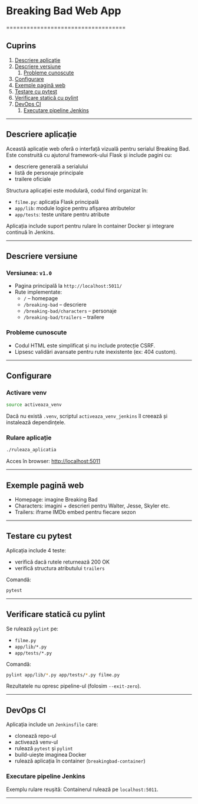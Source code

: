 # Breaking Bad Web App
===================================

## Cuprins
1. [Descriere aplicație](#descriere-aplicație)
2. [Descriere versiune](#descriere-versiune)
   1. [Probleme cunoscute](#probleme-cunoscute)
3. [Configurare](#configurare)
4. [Exemple pagină web](#exemple-pagină-web)
5. [Testare cu pytest](#testare-cu-pytest)
6. [Verificare statică cu pylint](#verificare-statică-cu-pylint)
7. [DevOps CI](#devops-ci)
   1. [Executare pipeline Jenkins](#executare-pipeline-jenkins)


---

## Descriere aplicație

Această aplicație web oferă o interfață vizuală pentru serialul Breaking Bad. Este construită cu ajutorul framework-ului Flask și include pagini cu:

- descriere generală a serialului
- listă de personaje principale
- trailere oficiale

Structura aplicației este modulară, codul fiind organizat în:
- `filme.py`: aplicația Flask principală
- `app/lib`: module logice pentru afișarea atributelor
- `app/tests`: teste unitare pentru atribute

Aplicația include suport pentru rulare în container Docker și integrare continuă în Jenkins.

---

## Descriere versiune

### Versiunea: `v1.0`

- Pagina principală la `http://localhost:5011/`
- Rute implementate:
  - `/` – homepage
  - `/breaking-bad` – descriere
  - `/breaking-bad/characters` – personaje
  - `/breaking-bad/trailers` – trailere

### Probleme cunoscute

- Codul HTML este simplificat și nu include protecție CSRF.
- Lipsesc validări avansate pentru rute inexistente (ex: 404 custom).

---

## Configurare

### Activare venv

```bash
source activeaza_venv
```

Dacă nu există `.venv`, scriptul `activeaza_venv_jenkins` îl creează și instalează dependințele.

### Rulare aplicație

```bash
./ruleaza_aplicatia
```

Acces în browser: [http://localhost:5011](http://localhost:5011)

---

## Exemple pagină web

- Homepage: imagine Breaking Bad
- Characters: imagini + descrieri pentru Walter, Jesse, Skyler etc.
- Trailers: iframe IMDb embed pentru fiecare sezon

---

## Testare cu pytest

Aplicația include 4 teste:
- verifică dacă rutele returnează 200 OK
- verifică structura atributului `trailers`

Comandă:
```bash
pytest
```

---

## Verificare statică cu pylint

Se rulează `pylint` pe:
- `filme.py`
- `app/lib/*.py`
- `app/tests/*.py`

Comandă:
```bash
pylint app/lib/*.py app/tests/*.py filme.py
```

Rezultatele nu opresc pipeline-ul (folosim `--exit-zero`).

---

## DevOps CI

Aplicația include un `Jenkinsfile` care:

- clonează repo-ul
- activează venv-ul
- rulează `pytest` și `pylint`
- build-uiește imaginea Docker
- rulează aplicația în container (`breakingbad-container`)

### Executare pipeline Jenkins

Exemplu rulare reușită:
Containerul rulează pe `localhost:5011`.

---

